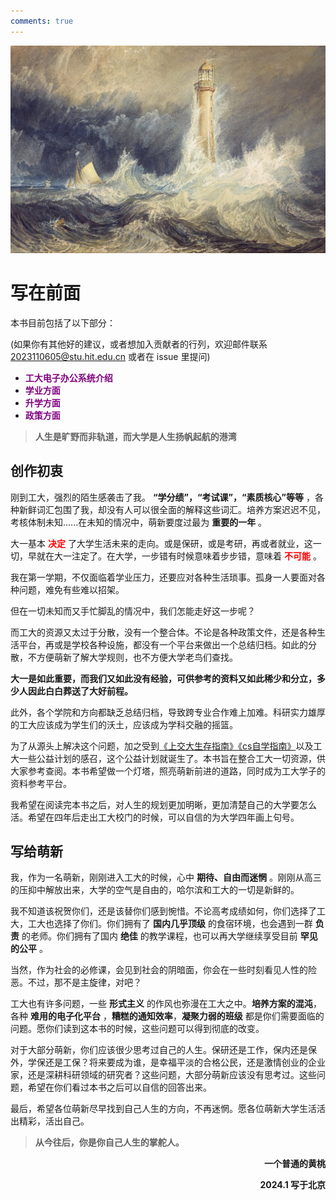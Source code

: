 ```yaml
---
comments: true
---
```


![](./images/title.jpg)

# **写在前面**

本书目前包括了以下部分：

(如果你有其他好的建议，或者想加入贡献者的行列，欢迎邮件联系 2023110605@stu.hit.edu.cn 或者在 issue 里提问)

* <font color="purple">**工大电子办公系统介绍** </font>
* <font color="purple">**学业方面** </font>
* <font color="purple">**升学方面** </font>
* <font color="purple">**政策方面** </font>


> **人生是旷野而非轨道，而大学是人生扬帆起航的港湾**

## **创作初衷**

刚到工大，强烈的陌生感袭击了我。 **“学分绩”，“考试课”，“素质核心”等等** ，各种新鲜词汇包围了我，却没有人可以很全面的解释这些词汇。培养方案迟迟不见，考核体制未知......在未知的情况中，萌新要度过最为 **重要的一年** 。

大一基本 **<font color="red">决定</font>** 了大学生活未来的走向。或是保研，或是考研，再或者就业，这一切，早就在大一注定了。在大学，一步错有时候意味着步步错，意味着<font color="red"> **不可能** </font>。

我在第一学期，不仅面临着学业压力，还要应对各种生活琐事。孤身一人要面对各种问题，难免有些难以招架。

但在一切未知而又手忙脚乱的情况中，我们怎能走好这一步呢？

而工大的资源又太过于分散，没有一个整合体。不论是各种政策文件，还是各种生活平台，再或是学校各种设施，都没有一个平台来做出一个总结归档。如此的分散，不方便萌新了解大学规则，也不方便大学老鸟们查找。

**大一是如此重要，而我们又如此没有经验，可供参考的资料又如此稀少和分立，多少人因此白白葬送了大好前程。**

此外，各个学院和方向都缺乏总结归档，导致跨专业合作难上加难。科研实力雄厚的工大应该成为学生们的沃土，应该成为学科交融的摇篮。

为了从源头上解决这个问题，加之受到<a href="【私有】下载文件集合/交大生存手册.pdf" target="_blank">《上交大生存指南》</a>[《cs自学指南》](https://csdiy.wiki/)以及工大一些公益计划的感召，这个公益计划就诞生了。本书旨在整合工大一切资源，供大家参考查阅。本书希望做一个灯塔，照亮萌新前进的道路，同时成为工大学子的资料参考平台。

我希望在阅读完本书之后，对人生的规划更加明晰，更加清楚自己的大学要怎么活。希望在四年后走出工大校门的时候，可以自信的为大学四年画上句号。

## **写给萌新**

我，作为一名萌新，刚刚进入工大的时候，心中 **期待、自由而迷惘** 。刚刚从高三的压抑中解放出来，大学的空气是自由的，哈尔滨和工大的一切是新鲜的。

我不知道该祝贺你们，还是该替你们感到惋惜。不论高考成绩如何，你们选择了工大，工大也选择了你们。你们拥有了 **国内几乎顶级** 的食宿环境，也会遇到一群 **负责** 的老师。你们拥有了国内 **绝佳** 的教学课程，也可以再大学继续享受目前 **罕见的公平** 。

当然，作为社会的必修课，会见到社会的阴暗面，你会在一些时刻看见人性的险恶。不过，那不是主旋律，对吧？

工大也有许多问题，一些 **形式主义** 的作风也弥漫在工大之中。**培养方案的混沌**，各种 **难用的电子化平台** ，**糟糕的通知效率**，**凝聚力弱的班级** 都是你们需要面临的问题。愿你们读到这本书的时候，这些问题可以得到彻底的改变。

对于大部分萌新，你们应该很少思考过自己的人生。保研还是工作，保内还是保外，学保还是工保？将来要成为谁，是幸福平淡的合格公民，还是激情创业的企业家，还是深耕科研领域的研究者？这些问题，大部分萌新应该没有思考过。这些问题，希望在你们看过本书之后可以自信的回答出来。

最后，希望各位萌新尽早找到自己人生的方向，不再迷惘。愿各位萌新大学生活活出精彩，活出自己。

> **从今往后，你是你自己人生的掌舵人。**

**<p align="right">一个普通的黄桃</p>**
**<p align="right">2024.1 写于北京</p>**



